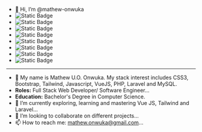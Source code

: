 - 👋 Hi, I’m @mathew-onwuka
- <img alt="Static Badge" src="https://img.shields.io/badge/Frontend-CSS3-orange">
- <img alt="Static Badge" src="https://img.shields.io/badge/Frontend-Bootstrap-purple">
- <img alt="Static Badge" src="https://img.shields.io/badge/Frontend-Tailwind-skyblue">
- <img alt="Static Badge" src="https://img.shields.io/badge/Frontend-Javascript-yellow">
- <img alt="Static Badge" src="https://img.shields.io/badge/Frontend-VueJS-green">
- <img alt="Static Badge" src="https://img.shields.io/badge/Backend-PHP-8A2BE2">
- <img alt="Static Badge" src="https://img.shields.io/badge/Backend-Laravel-%23F05340">
- <img alt="Static Badge" src="https://img.shields.io/badge/DB-MySQL-%23F29111">
-------------------------------------------------------------------------------------------------------------------------------------

- 👀 My name is Mathew U.O. Onwuka. My stack interest includes CSS3, Bootstrap, Tailwind, Javascript, VueJS, PHP, Laravel and MySQL. 
- **Roles:** Full Stack Web Developer/ Software Engineer...
- **Education:** Bachelor's Degree in Computer Science.
- 🌱 I’m currently exploring, learning and mastering Vue JS, Tailwind and Laravel...
- 💞️ I’m looking to collaborate on different projects...
- 📫 How to reach me: mathew.onwuka@gmail.com...

<!---
mathew-onwuka/mathew-onwuka is a ✨ special ✨ repository because its `README.md` (this file) appears on your GitHub profile.
You can click the Preview link to take a look at your changes.
--->



